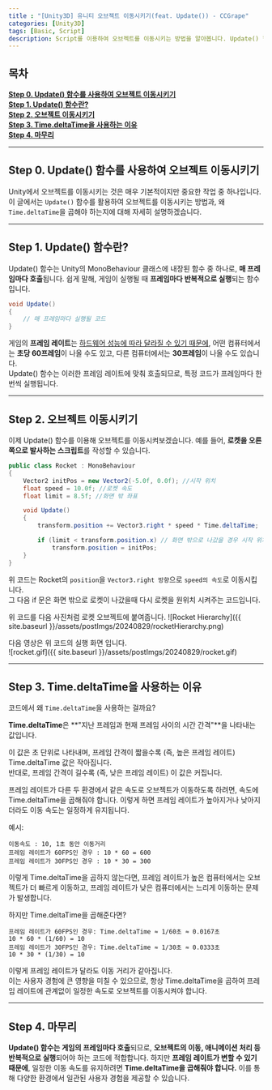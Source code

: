 ```yaml
---
title : "[Unity3D] 유니티 오브젝트 이동시키기(feat. Update()) - CCGrape"
categories: [Unity3D]
tags: [Basic, Script]
description: Script를 이용하여 오브젝트를 이동시키는 방법을 알아봅니다. Update() 함수의 원리와 사용 방법을 알아봅니다.
---
```


## 목차
**[Step 0. Update() 함수를 사용하여 오브젝트 이동시키기](#step-0-update-함수를-사용하여-오브젝트-이동시키기)**<br/>
**[Step 1. Update() 함수란?](#step-1-update-함수란)**<br/>
**[Step 2. 오브젝트 이동시키기](#step-2-오브젝트-이동시키기)**<br/>
**[Step 3. Time.deltaTime을 사용하는 이유](#step-3-timedeltatime을-사용하는-이유)**<br/>
**[Step 4. 마무리](#step-4-마무리)**<br/>

---
## Step 0. Update() 함수를 사용하여 오브젝트 이동시키기 

Unity에서 오브젝트를 이동시키는 것은 매우 기본적이지만 중요한 작업 중 하나입니다. 
이 글에서는 `Update()` 함수를 활용하여 오브젝트를 이동시키는 방법과, 왜 `Time.deltaTime`을 곱해야 하는지에 대해 자세히 설명하겠습니다.

---
## Step 1. Update() 함수란?

Update() 함수는 Unity의 MonoBehaviour 클래스에 내장된 함수 중 하나로, **매 프레임마다 호출**됩니다. 
쉽게 말해, 게임이 실행될 때 **프레임마다 반복적으로 실행**되는 함수입니다.

```cs
void Update()
{
    // 매 프레임마다 실행될 코드
}
```

게임의 **프레임 레이트**는 <u>하드웨어 성능에 따라 달라질 수 있기 때문에</u>, 어떤 컴퓨터에서는 **초당 60프레임**이 나올 수도 있고, 다른 컴퓨터에서는 **30프레임**이 나올 수도 있습니다.     
Update() 함수는 이러한 프레임 레이트에 맞춰 호출되므로, 특정 코드가 프레임마다 한 번씩 실행됩니다.

---
## Step 2. 오브젝트 이동시키기

이제 Update() 함수를 이용해 오브젝트를 이동시켜보겠습니다. 
예를 들어, **로켓을 오른쪽으로 발사하는 스크립트**를 작성할 수 있습니다.

```cs
public class Rocket : MonoBehaviour
{
    Vector2 initPos = new Vector2(-5.0f, 0.0f); //시작 위치
    float speed = 10.0f; //로켓 속도
    float limit = 8.5f; //화면 밖 좌표

    void Update()
    {
        transform.position += Vector3.right * speed * Time.deltaTime;

        if (limit < transform.position.x) // 화면 밖으로 나갔을 경우 시작 위치로 이동
            transform.position = initPos;
    }
}
```
위 코드는 Rocket의 `position`을 `Vector3.right 방향`으로 `speed의 속도`로 이동시킵니다.     
그 다음 if 문은 화면 밖으로 로켓이 나갔을때 다시 로켓을 원위치 시켜주는 코드입니다.

위 코드를 다음 사진처럼 로켓 오브젝트에 붙여줍니다.
![Rocket Hierarchy]({{ site.baseurl }}/assets/postImgs/20240829/rocketHierarchy.png)


다음 영상은 위 코드의 실행 화면 입니다.     
![rocket.gif]({{ site.baseurl }}/assets/postImgs/20240829/rocket.gif)

---
## Step 3. Time.deltaTime을 사용하는 이유

코드에서 왜 `Time.deltaTime`을 사용하는 걸까요?

**Time.deltaTime**은 **"지난 프레임과 현재 프레임 사이의 시간 간격"**을 나타내는 값입니다.      

이 값은 초 단위로 나타내며, 프레임 간격이 짧을수록 (즉, 높은 프레임 레이트) Time.deltaTime 값은 작아집니다.     
반대로, 프레임 간격이 길수록 (즉, 낮은 프레임 레이트) 이 값은 커집니다.

프레임 레이트가 다른 두 환경에서 같은 속도로 오브젝트가 이동하도록 하려면, 속도에 Time.deltaTime을 곱해줘야 합니다. 
이렇게 하면 프레임 레이트가 높아지거나 낮아지더라도 이동 속도는 일정하게 유지됩니다.

예시:
```
이동속도 : 10, 1초 동안 이동거리
프레임 레이트가 60FPS인 경우 : 10 * 60 = 600 
프레임 레이트가 30FPS인 경우 : 10 * 30 = 300 
```
이렇게 Time.deltaTime을 곱하지 않는다면, 프레임 레이트가 높은 컴퓨터에서는 오브젝트가 더 빠르게 이동하고, 프레임 레이트가 낮은 컴퓨터에서는 느리게 이동하는 문제가 발생합니다.        

하지만 Time.deltaTime을 곱해준다면?

```
프레임 레이트가 60FPS인 경우: Time.deltaTime ≈ 1/60초 ≈ 0.0167초
10 * 60 * (1/60) = 10
프레임 레이트가 30FPS인 경우: Time.deltaTime ≈ 1/30초 ≈ 0.0333초
10 * 30 * (1/30) = 10 
```
이렇게 프레임 레이트가 달라도 이동 거리가 같아집니다.       
이는 사용자 경험에 큰 영향을 미칠 수 있으므로, 항상 Time.deltaTime을 곱하여 프레임 레이트에 관계없이 일정한 속도로 오브젝트를 이동시켜야 합니다.

---
## Step 4. 마무리 
**Update() 함수는 게임의 프레임마다 호출**되므로, **오브젝트의 이동, 애니메이션 처리 등 반복적으로 실행**되어야 하는 코드에 적합합니다. 하지만 **프레임 레이트가 변할 수 있기 때문에**, 일정한 이동 속도를 유지하려면 **Time.deltaTime을 곱해줘야 합니다.** 이를 통해 다양한 환경에서 일관된 사용자 경험을 제공할 수 있습니다.